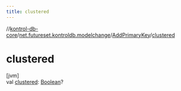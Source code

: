 ```yaml
---
title: clustered
---
```

//[kontrol-db-core](../../../index.html)/[net.futureset.kontroldb.modelchange](../index.html)/[AddPrimaryKey](index.html)/[clustered](clustered.html)



# clustered



[jvm]\
val [clustered](clustered.html): [Boolean](https://kotlinlang.org/api/latest/jvm/stdlib/kotlin/-boolean/index.html)?




